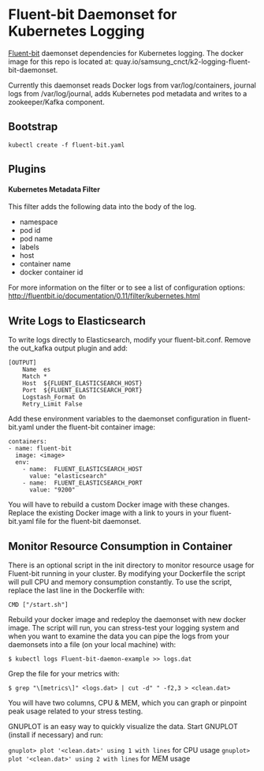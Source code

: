 # Fluent-bit Daemonset for Kubernetes Logging

[Fluent-bit](http://fluentbit.io/) daemonset dependencies for Kubernetes logging. The docker image for this repo is located at: quay.io/samsung_cnct/k2-logging-fluent-bit-daemonset.

Currently this daemonset reads Docker logs from var/log/containers, journal logs from /var/log/journal, adds Kubernetes pod metadata and writes to a zookeeper/Kafka component.

## Bootstrap
```
kubectl create -f fluent-bit.yaml
```

## Plugins

####

#### Kubernetes Metadata Filter

This filter adds the following data into the body of the log.
* namespace
* pod id
* pod name
* labels
* host
* container name
* docker container id

For more information on the filter or to see a list of configuration options: http://fluentbit.io/documentation/0.11/filter/kubernetes.html

## Write Logs to Elasticsearch

To write logs directly to Elasticsearch, modify your fluent-bit.conf. Remove the out_kafka output plugin and add:
```
[OUTPUT]
    Name  es
    Match *
    Host  ${FLUENT_ELASTICSEARCH_HOST}
    Port  ${FLUENT_ELASTICSEARCH_PORT}
    Logstash_Format On
    Retry_Limit False
```

Add these environment variables to the daemonset configuration in fluent-bit.yaml under the fluent-bit container image:
```
containers:
- name: fluent-bit
  image: <image>
  env:
    - name:  FLUENT_ELASTICSEARCH_HOST
      value: "elasticsearch"
    - name:  FLUENT_ELASTICSEARCH_PORT
      value: "9200"
```

You will have to rebuild a custom Docker image with these changes. Replace the existing Docker image with a link to yours in your fluent-bit.yaml file for the fluent-bit daemonset.

## Monitor Resource Consumption in Container

There is an optional script in the init directory to monitor resource usage for Fluent-bit running in your cluster. By modifying your Dockerfile the script will pull CPU and memory consumption constantly. To use the script, replace the last line in the Dockerfile with:

```
CMD ["/start.sh"]
```

Rebuild your docker image and redeploy the daemonset with new docker image. The script will run, you can stress-test your logging system and when you want to examine the data you can pipe the logs from your daemonsets into a file (on your local machine) with:

```
$ kubectl logs Fluent-bit-daemon-example >> logs.dat
```

Grep the file for your metrics with:

```
$ grep "\[metrics\]" <logs.dat> | cut -d" " -f2,3 > <clean.dat>
```

You will have two columns, CPU & MEM, which you can graph or pinpoint peak usage related to your stress testing.

GNUPLOT is an easy way to quickly visualize the data. Start GNUPLOT (install if necessary) and run:

`gnuplot> plot '<clean.dat>' using 1 with lines` for CPU usage
`gnuplot> plot '<clean.dat>' using 2 with lines` for MEM usage
